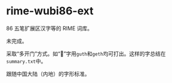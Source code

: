 # rime-wubi86-ext

86 五笔扩展区汉字等的 RIME 词库。

未完成。

采取“多开门”方式。如“𫝂”字用`guth`和`geth`均可打出。这样的字总结在`summary.txt`中。

跟随中国大陆（内地）的字形标准。